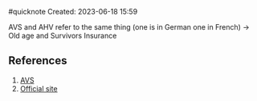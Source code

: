 #quicknote
Created: 2023-06-18 15:59

AVS and AHV refer to the same thing (one is in German one in French) -> Old age and Survivors Insurance

## References
1. [AVS](https://www.moneyland.ch/en/avs-definition)
2. [Official site](https://www.ahv-iv.ch/en/)
